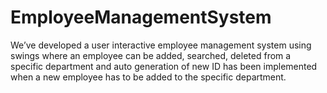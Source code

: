 # EmployeeManagementSystem
We’ve developed a user interactive employee management system using swings where an employee can be added, searched, deleted from a specific department and auto generation of new ID has been implemented when a new employee has to be added to the specific department.
